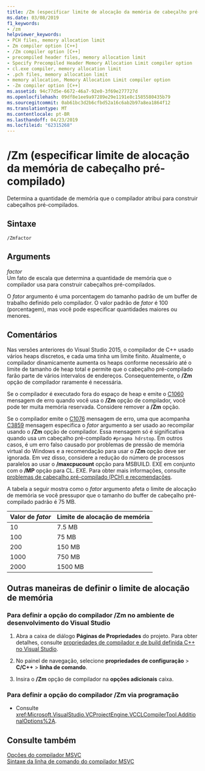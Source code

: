 ```yaml
---
title: /Zm (especificar limite de alocação da memória de cabeçalho pré-compilado)
ms.date: 03/08/2019
f1_keywords:
- /zm
helpviewer_keywords:
- PCH files, memory allocation limit
- Zm compiler option [C++]
- /Zm compiler option [C++]
- precompiled header files, memory allocation limit
- Specify Precompiled Header Memory Allocation Limit compiler option
- cl.exe compiler, memory allocation limit
- .pch files, memory allocation limit
- memory allocation, Memory Allocation Limit compiler option
- -Zm compiler option [C++]
ms.assetid: 94c77d5e-6672-46a7-92e0-3f69e277727d
ms.openlocfilehash: 09df8e1ee9a97289e29e1191e8c1585580435b79
ms.sourcegitcommit: 0ab61bc3d2b6cfbd52a16c6ab2b97a8ea1864f12
ms.translationtype: MT
ms.contentlocale: pt-BR
ms.lasthandoff: 04/23/2019
ms.locfileid: "62315268"
---
```

# <a name="zm-specify-precompiled-header-memory-allocation-limit"></a>/Zm (especificar limite de alocação da memória de cabeçalho pré-compilado)

Determina a quantidade de memória que o compilador atribui para construir cabeçalhos pré-compilados.

## <a name="syntax"></a>Sintaxe

```
/Zmfactor
```

## <a name="arguments"></a>Arguments

*factor*<br/>
Um fato de escala que determina a quantidade de memória que o compilador usa para construir cabeçalhos pré-compilados.

O *fator* argumento é uma porcentagem do tamanho padrão de um buffer de trabalho definido pelo compilador. O valor padrão de *fator* é 100 (porcentagem), mas você pode especificar quantidades maiores ou menores.

## <a name="remarks"></a>Comentários

Nas versões anteriores do Visual Studio 2015, o compilador de C++ usado vários heaps discretos, e cada uma tinha um limite finito. Atualmente, o compilador dinamicamente aumenta os heaps conforme necessário até o limite de tamanho de heap total e permite que o cabeçalho pré-compilado farão parte de vários intervalos de endereços. Consequentemente, o **/Zm** opção de compilador raramente é necessária.

Se o compilador é executado fora do espaço de heap e emite o [C1060](../../error-messages/compiler-errors-1/fatal-error-c1060.md) mensagem de erro quando você usa o **/Zm** opção de compilador, você pode ter muita memória reservada. Considere remover a **/Zm** opção.

Se o compilador emite o [C1076](../../error-messages/compiler-errors-1/fatal-error-c1076.md) mensagem de erro, uma que acompanha [C3859](../../error-messages/compiler-errors-2/compiler-error-c3859.md) mensagem especifica o *fator* argumento a ser usado ao recompilar usando o **/Zm** opção de compilador. Essa mensagem só é significativa quando usa um cabeçalho pré-compilado `#pragma hdrstop`. Em outros casos, é um erro falso causado por problemas de pressão de memória virtual do Windows e a recomendação para usar o **/Zm** opção deve ser ignorada. Em vez disso, considere a redução do número de processos paralelos ao usar o **/maxcpucount** opção para MSBUILD. EXE em conjunto com o **/MP** opção para CL. EXE. Para obter mais informações, consulte [problemas de cabeçalho pré-compilado (PCH) e recomendações](https://devblogs.microsoft.com/cppblog/precompiled-header-pch-issues-and-recommendations/).

A tabela a seguir mostra como o *fator* argumento afeta o limite de alocação de memória se você pressupor que o tamanho do buffer de cabeçalho pré-compilado padrão é 75 MB.

|Valor de *fator*|Limite de alocação de memória|
|-----------------------|-----------------------------|
|10|7.5 MB|
|100|75 MB|
|200|150 MB|
|1000|750 MB|
|2000|1500 MB|

## <a name="other-ways-to-set-the-memory-allocation-limit"></a>Outras maneiras de definir o limite de alocação de memória

### <a name="to-set-the-zm-compiler-option-in-the-visual-studio-development-environment"></a>Para definir a opção do compilador /Zm no ambiente de desenvolvimento do Visual Studio

1. Abra a caixa de diálogo **Páginas de Propriedades** do projeto. Para obter detalhes, consulte [propriedades de compilador e de build definida C++ no Visual Studio](../working-with-project-properties.md).

1. No painel de navegação, selecione **propriedades de configuração** > **C/C++** > **linha de comando**.

1. Insira o **/Zm** opção de compilador na **opções adicionais** caixa.

### <a name="to-set-the-zm-compiler-option-programmatically"></a>Para definir a opção do compilador /Zm via programação

- Consulte <xref:Microsoft.VisualStudio.VCProjectEngine.VCCLCompilerTool.AdditionalOptions%2A>.

## <a name="see-also"></a>Consulte também

[Opções do compilador MSVC](compiler-options.md)<br/>
[Sintaxe da linha de comando do compilador MSVC](compiler-command-line-syntax.md)
